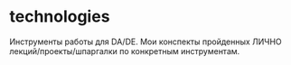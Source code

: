 # technologies
Инструменты работы для DA/DE. Мои конспекты пройденных ЛИЧНО лекций/проекты/шпаргалки по конкретным  инструментам.
